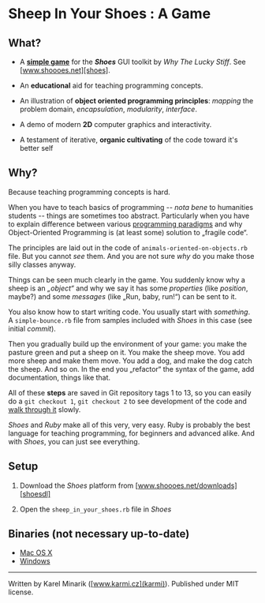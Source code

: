 Sheep In Your Shoes : A Game
============================

What?
-----

* A [**simple game**][boxed] for the ***Shoes*** GUI toolkit by _Why The Lucky Stiff_. See [www.shoooes.net][shoes].

* An **educational** aid for teaching programming concepts.

* An illustration of **object oriented programming principles**: _mapping_ the problem domain, _encapsulation_, _modularity_, _interface_.

* A demo of modern **2D** computer graphics and interactivity.

* A testament of iterative, **organic cultivating** of the code toward it's better self


Why?
----

Because teaching programming concepts is hard.

When you have to teach basics of programming -- _nota bene_ to humanities students -- things are sometimes too abstract. Particularly when you have to explain difference between various [programming paradigms][wiki_programming_paradigm] and why Object-Oriented Programming is (at least some) solution to „fragile code“.

The principles are laid out in the code of `animals-oriented-on-objects.rb` file. But you cannot _see_ them. And you are not sure _why_ do you make those silly classes anyway.

Things can be seen much clearly in the game. You suddenly know why a sheep is an _„object“_ and why we say it has some _properties_ (like _position_, maybe?) and some _messages_ (like „Run, baby, run!“) can be sent to it.

You also know how to start writing code. You usually start with _something_. A `simple-bounce.rb` file from samples included with _Shoes_ in this case (see initial _commit_).

Then you gradually build up the environment of your game: you make the pasture green and put a sheep on it. You make the sheep move. You add more sheep and make them move. You add a dog, and make the dog catch the sheep. And so on. In the end you „refactor“ the syntax of the game, add documentation, things like that.

All of these **steps** are saved in Git repository tags 1 to 13, so you can easily do a `git checkout 1`, `git checkout 2` to see development of the code and [walk through it][src] slowly.

_Shoes_ and _Ruby_ make all of this very, very easy. Ruby is probably the best language for teaching programming, for beginners and advanced alike. And with _Shoes_, you can just see everything.


Setup
-----

1. Download the _Shoes_ platform from [www.shoooes.net/downloads][shoesdl]

2. Open the `sheep_in_your_shoes.rb` file in _Shoes_


Binaries (not necessary up-to-date)
------------------------------------

* [Mac OS X](http://data.karmi.cz/ffuk/Sheep_In_Your_Shoes/sheep_in_your_shoes.dmg "DMG, 4.4MB")
* [Windows ](http://data.karmi.cz/ffuk/Sheep_In_Your_Shoes/sheep_in_your_shoes.exe "EXE, 2MB")

---

Written by Karel Minarik ([www.karmi.cz](karmi)). Published under MIT license.

<!-- References -->

[src]:            http://github.com/karmi/sheep_in_your_shoes/commits/master
[boxed]:          http://the-shoebox.org/apps/109
[karmi]:          http://www.karmi.cz

[shoes]:          http://www.shoooes.net
[shoesdl]:        http://shoooes.net/downloads
[shoessrc]:       http://github.com/why/shoes/tree/master
[shoeswiki]:      http://github.com/why/shoes/wikis

[wiki_programming_paradigm]: http://en.wikipedia.org/wiki/Programming_paradigm